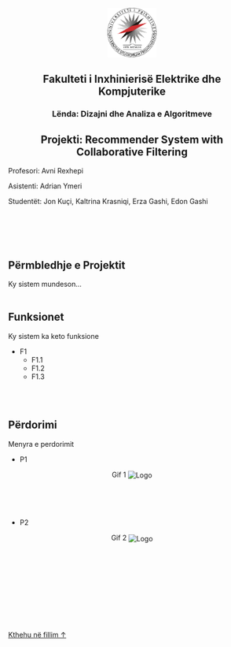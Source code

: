 <p align="center">
  <a>
    <img src="UP logo.png" alt="Logo" height="100">
  </a>

<h2 align="center">Fakulteti i Inxhinierisë Elektrike dhe Kompjuterike</h2>
<h3 align="center">Lënda: Dizajni dhe Analiza e Algoritmeve</h3>
<h2 align="center">Projekti: Recommender System with Collaborative Filtering</h2>
<p align="left">Profesori: Avni Rexhepi</p>
<p align="left">Asistenti: Adrian Ymeri</p>

<p align="left">Studentët: Jon Kuçi, Kaltrina Krasniqi, Erza Gashi, Edon Gashi</p><br><br>

</p><br>

## Përmbledhje e Projektit

Ky sistem mundeson...
<br><br>

## Funksionet
Ky sistem ka keto funksione

- F1
  - F1.1
  - F1.2
  - F1.3

 <br><br>
## Përdorimi
Menyra e perdorimit
- P1
<p align="center"> Gif 1
<a>
    <img src="" alt="Logo" height="430" align="center">
  </a>
  </p>
<br><br><br>

- P2
 
<p align="center">Gif 2
<a>
    <img src="" alt="Logo" height="350" align="center">
  </a>
</p>

<br><br><br>



<br><br><br>


<br><br>
   <a href="#top">Kthehu në fillim ↑</a>
